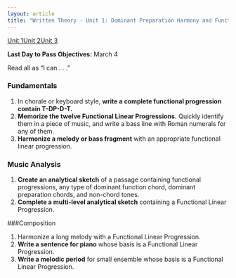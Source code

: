 ```yaml
---
layout: article
title: "Written Theory - Unit 1: Dominant Preparation Harmony and Functional Linear Progressions"
---
```


<a href="wt-unit1.html" class="btn-info">Unit 1</a><a href="wt-unit2.html" class="btn-info">Unit 2</a><a href="wt-unit3.html" class="btn-info">Unit 3</a>

**Last Day to Pass Objectives:** March 4

Read all as “I can . . .”

### Fundamentals
1. In chorale or keyboard style, **write a complete functional progression contain T-DP-D-T.** 
2. **Memorize the twelve Functional Linear Progressions.** Quickly identify them in a piece of music, and write a bass line with Roman numerals for any of them.
4. **Harmonize a melody or bass fragment** with an appropriate functional linear progression.
   
### Music Analysis
1. **Create an analytical sketch** of a passage containing functional progressions, any type of dominant function chord, dominant preparation chords, and non-chord tones.
2. **Complete a multi-level analytical sketch** containing a Functional Linear Progression.
  
###Composition
1. Harmonize a long melody with a Functional Linear Progression.
2. **Write a sentence for piano** whose basis is a Functional Linear Progression.
3. **Write a melodic period** for small ensemble whose basis is a Functional Linear Progression.
 